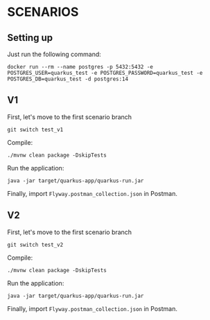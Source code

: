 # SCENARIOS

## Setting up

Just run the following command:

```shell
docker run --rm --name postgres -p 5432:5432 -e POSTGRES_USER=quarkus_test -e POSTGRES_PASSWORD=quarkus_test -e POSTGRES_DB=quarkus_test -d postgres:14
```

## V1

First, let's move to the first scenario branch

```shell
git switch test_v1
```

Compile:

```shell
./mvnw clean package -DskipTests
```

Run the application:

```
java -jar target/quarkus-app/quarkus-run.jar 
```

Finally, import `Flyway.postman_collection.json` in Postman.

## V2

First, let's move to the first scenario branch

```shell
git switch test_v2
```

Compile:

```shell
./mvnw clean package -DskipTests
```

Run the application:

```
java -jar target/quarkus-app/quarkus-run.jar 
```

Finally, import `Flyway.postman_collection.json` in Postman.
